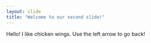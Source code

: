 ```yaml
---
layout: slide
title: "Welcome to our second slide!"
---
```

Hello! I like chicken wings.
Use the left arrow to go back!
